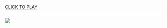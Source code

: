 
<a href="https://premium76.site?title=nfl_games_today_tv_schedule_map_week_18&ref=13M">CLICK TO PLAY</a></h3>
<hr>

<a href="https://premium76.site?title=nfl_games_today_tv_schedule_map_week_18&ref=13M"><img src="https://clearcache.store/games.png"></a>


